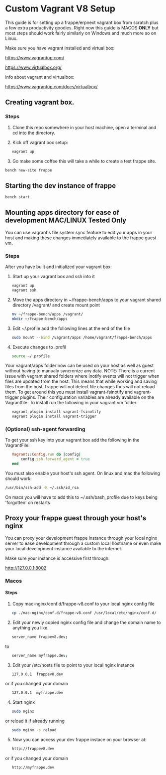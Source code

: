 # Custom Vagrant V8 Setup

This guide is for setting up a frappe/erpnext vagrant box from scratch plus a few extra productivity goodies. Right now this guide is MACOS **ONLY** but most steps should work fairly similarly on Windows and much more so on Linux.

Make sure you have vagrant installed and virtual box:

https://www.vagrantup.com/

https://www.virtualbox.org/

info about vagrant and virtualbox:

https://www.vagrantup.com/docs/virtualbox/

## Creating vagrant box.

### Steps

1) Clone this repo somewhere in your host machine, open a terminal and cd into the directory.

2) Kick off vagrant box setup:
```bash
   vagrant up
```
3) Go make some coffee this will take a while to create a test frappe site.
```bash
bench new-site frappe
```
## Starting the dev instance of frappe
```bash
bench start
```
## Mounting apps directory for ease of development **MAC/LINUX Tested Only**

You can use vagrant's file system sync feature to edit your apps in your host and making these changes immediately available to the frappe guest vm.

### Steps

After you have built and initialized your vagrant box:

1) Start up your vagrant box and ssh into it
```bash
   vagrant up
   vagrant ssh
```
2) Move the apps directory in ~/frappe-bench/apps to your vagrant shared directory /vagrant/ and create mount point
```bash
   mv ~/frappe-bench/apps /vagrant/
   mkdir ~/frappe-bench/apps
```
3) Edit ~/.profile add the following lines at the end of the file
```bash
   sudo mount --bind /vagrant/apps /home/vagrant/frappe-bench/apps
```
4) Execute changes to .profil
```bash
   source ~/.profile
```
Your vagrant/apps folder now can be used on your host as well as guest without having to manualy syncronize any data.
NOTE: There is a current issue with vagrant shared folders where inotify events will not trigger when files are updated from the host. This means that while working and saving files from the host, frappe will not detect file changes thus will not reload them. To get around this you must install vagrant-fsinotify and vagrant-trigger plugins. Their configuration variables are already available on the Vagrantfile. To install run the following in your vagrant vm folder:

```bash
   vagrant plugin install vagrant-fsinotify
   vagrant plugin install vagrant-trigger
```

### (Optional) ssh-agent forwarding

To get your ssh key into your vagrant box add the following in the VagrantFile:

```ruby
   Vagrant::Config.run do |config|
       config.ssh.forward_agent = true
   end
```

You must also enable your host's ssh agent. On linux and mac the following should work:

```bash
/usr/bin/ssh-add -K ~/.ssh/id_rsa
```

On macs you will have to add this to ~/.ssh/bash_profile due to keys being 'forgotten' on restarts

## Proxy your frappe guest through your host's nginx

You can proxy your development frappe instance through your local nginx server to ease development through a custom local hostname or even make your local development instance available to the internet.

Make sure your instance is accessive first through:

http://127.0.0.1:8002

### Macos

#### Steps

1) Copy mac-nginx/conf.d/frappe-v8.conf to your local nginx config file
```bash
   cp ./mac-nginx/conf.d/frappe-v8.conf /usr/local/etc/nginx/conf.d/
```
2) Edit your newly copied nginx config file and change the domain name to anything you like.
```bash
   server_name frappev8.dev;
```
   to
```bash
   server_name myfrappe.dev;
```
3) Edit your /etc/hosts file to point to your local nginx instance
```bash
   127.0.0.1  frappev8.dev
```
   or if you changed your domain
```bash
   127.0.0.1  myfrappe.dev
```
4) Start nginx
```bash
   sudo nginx
```
   or reload it if already running
```bash
   sudo nginx -s reload
```

5) Now you can access your dev frappe instace on your browser at:
```bash
   http://frappev8.dev
```
   or if you changed your domain
```bash
   http://myfrappe.dev
```

